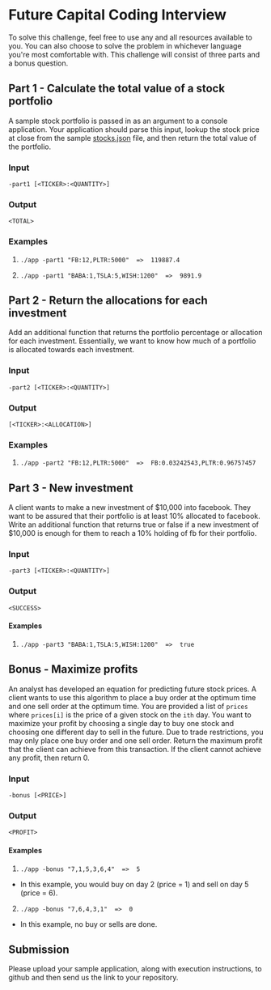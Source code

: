 
# Future Capital Coding Interview

To solve this challenge, feel free to use any and all resources available to you. You can also choose to solve the problem in whichever language you're most comfortable with. This challenge will consist of three parts and a bonus question. 

##  Part  1  -  Calculate  the  total  value  of  a  stock  portfolio

A sample stock portfolio is passed in as an argument to a console application. Your application should parse this input, lookup the stock price at close from the sample [stocks.json](https://raw.githubusercontent.com/pronvest/interview/master/backend/stocks.json) file, and then return the total value of the portfolio.

### Input
`-part1 [<TICKER>:<QUANTITY>]`

### Output
`<TOTAL>`

###  Examples

1) `./app -part1 "FB:12,PLTR:5000"  =>  119887.4`

2) `./app -part1 "BABA:1,TSLA:5,WISH:1200"  =>  9891.9`

##  Part  2  -  Return  the  allocations  for  each  investment

Add an additional function that returns the portfolio percentage or allocation for each investment. Essentially, we want to know how much of a portfolio is allocated towards each investment.

### Input
`-part2 [<TICKER>:<QUANTITY>]`

### Output
`[<TICKER>:<ALLOCATION>]`

### Examples

1) `./app -part2 "FB:12,PLTR:5000"  =>  FB:0.03242543,PLTR:0.96757457`

##  Part  3  -  New  investment

A client wants to make a new investment of $10,000 into facebook. They want to be assured that their portfolio is at least 10% allocated to facebook. Write an additional function that returns true or false if a new investment of $10,000 is enough for them to reach a 10% holding of fb for their portfolio.

### Input
`-part3 [<TICKER>:<QUANTITY>]`

### Output
`<SUCCESS>`

####  Examples

1) `./app -part3 "BABA:1,TSLA:5,WISH:1200"  =>  true`

## Bonus - Maximize profits

An analyst has developed an equation for predicting future stock prices. A client wants to use this algorithm to place a buy order at the optimum time and one sell order at the optimum time. You are provided a list of `prices` where `prices[i]` is the price of a given stock on the `ith` day. You want to maximize your profit by choosing a single day to buy one stock and choosing one different day to sell in the future. Due to trade restrictions, you may only place one buy order and one sell order. Return the maximum profit that the client can achieve from this transaction. If the client cannot achieve any profit, then return 0.

### Input
`-bonus [<PRICE>]`

### Output
`<PROFIT>`

#### Examples

1) `./app -bonus "7,1,5,3,6,4"  =>  5` 
* In this example, you would buy on day 2 (price = 1) and sell on day 5 (price = 6).

2) `./app -bonus "7,6,4,3,1"  =>  0`
* In this example, no buy or sells are done.

## Submission

Please upload your sample application, along with execution instructions, to github and then send us the link to your repository.
